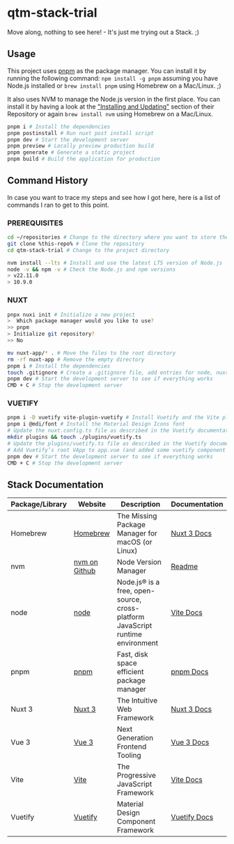# qtm-stack-trial
Move along, nothing to see here! - It's just me trying out a Stack. ;)

## Usage

This project uses [pnpm](https://pnpm.io/) as the package manager. You can install it by running the following command:
`npm install -g pnpm` assuming you have Node.js installed or `brew install pnpm` using Homebrew on a Mac/Linux. ;)

It also uses NVM to manage the Node.js version in the first place. You can install it by having a look at the ["Installing and Updating"](https://github.com/nvm-sh/nvm?tab=readme-ov-file#installing-and-updating) section of their Repository or again `brew install nvm` using Homebrew on a Mac/Linux.

```bash
pnpm i # Install the dependencies
pnpm postinstall # Run nuxt post install script
pnpm dev # Start the development server
pnpm preview # Locally preview production build
pnpm generate # Generate a static project
pnpm build # Build the application for production
```

## Command History

In case you want to trace my steps and see how I got here, here is a list of commands I ran to get to this point.

### PREREQUISITES
```bash
cd ~/repositories # Change to the directory where you want to store the project
git clone %this-repo% # Clone the repository
cd qtm-stack-trial # Change to the project directory

nvm install --lts # Install and use the latest LTS version of Node.js
node -v && npm -v # Check the Node.js and npm versions
> v22.11.0
> 10.9.0
```

### NUXT
```bash
pnpx nuxi init # Initialize a new project
>  Which package manager would you like to use?
>> pnpm
> Initialize git repository?
>> No

mv nuxt-app/* . # Move the files to the root directory
rm -rf nuxt-app # Remove the empty directory
pnpm i # Install the dependencies
touch .gitignore # Create a .gitignore file, add entries for node, nuxt, macos, webstorm and env
pnpm dev # Start the development server to see if everything works
CMD + C # Stop the development server
```

### VUETIFY
```bash
pnpm i -D vuetify vite-plugin-vuetify # Install Vuetify and the Vite plugin
pnpm i @mdi/font # Install the Material Design Icons font
# Update the nuxt.config.ts file as described in the Vuetify documentation for Nuxt 3
mkdir plugins && touch ./plugins/vuetify.ts
# Update the plugins/vuetify.ts file as described in the Vuetify documentation for Nuxt 3
# Add Vuetify’s root VApp to app.vue (and added some vuetify component to test)
pnpm dev # Start the development server to see if everything works
CMD + C # Stop the development server
```

## Stack Documentation

| Package/Library | Website                                        | Description                                                                    | Documentation                                                           |
|-----------------|------------------------------------------------|--------------------------------------------------------------------------------|-------------------------------------------------------------------------|
| Homebrew        | [Homebrew](https://brew.sh)                    | The Missing Package Manager for macOS (or Linux)                               | [Nuxt 3 Docs](https://nuxt.com/docs)                                    |
| nvm             | [nvm on Github](https://github.com/nvm-sh/nvm) | Node Version Manager                                                           | [Readme](https://github.com/nvm-sh/nvm/blob/master/README.md)           |
| node            | [node](https://nodejs.org/en)                  | Node.js® is a free, open-source, cross-platform JavaScript runtime environment | [Vite Docs](https://vitejs.dev/guide/)                                  |
| pnpm            | [pnpm](https://pnpm.io/)                       | Fast, disk space efficient package manager                                     | [pnpm Docs](https://pnpm.io/)                                           |
| Nuxt 3          | [Nuxt 3](https://nuxt.com)                     | The Intuitive Web Framework                                                    | [Nuxt 3 Docs](https://nuxt.com/docs)                                    |
| Vue 3           | [Vue 3](https://vuejs.org)                     | Next Generation Frontend Tooling                                               | [Vue 3 Docs](https://v3.vuejs.org/)                                     |
| Vite            | [Vite](https://vitejs.dev/)                    | The Progressive JavaScript Framework                                           | [Vite Docs](https://vitejs.dev/guide/)                                  |
| Vuetify         | [Vuetify](https://vuetifyjs.com)               | Material Design Component Framework                                            | [Vuetify Docs](https://vuetifyjs.com/en/getting-started/installation/#using-nuxt-3)  |